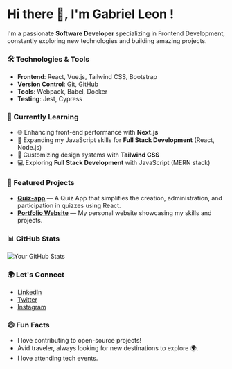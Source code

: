 # Hi there 👋, I'm Gabriel Leon !

I'm a passionate **Software Developer** specializing in Frontend Development, constantly exploring new technologies and building amazing projects.

### 🛠️ Technologies & Tools
- **Frontend**: React, Vue.js, Tailwind CSS, Bootstrap
- **Version Control**: Git, GitHub
- **Tools**: Webpack, Babel, Docker
- **Testing**: Jest, Cypress

### 📖 Currently Learning
- 🌐 Enhancing front-end performance with **Next.js**
- 🌱 Expanding my JavaScript skills for **Full Stack Development** (React, Node.js)
- 🎨 Customizing design systems with **Tailwind CSS**
- 💻 Exploring **Full Stack Development** with JavaScript (MERN stack)

### 🚀 Featured Projects
- [**Quiz-app**](https://github.com/LeGabriel254/quiz-app.git) — A Quiz App that simplifies the creation, administration, and participation in quizzes using React.
- [**Portfolio Website**](https://github.com/LeGabriel254/My-Website.git) — My personal website showcasing my skills and projects.

### 📊 GitHub Stats
![Your GitHub Stats](https://github-readme-stats.vercel.app/api?username=LeGabriel25&show_icons=true&theme=radical)

### 🌍 Let's Connect
- [LinkedIn](https://www.linkedin.com/in/leon-gabriel-82655b308)
- [Twitter](https://x.com/LyonGabrie24988)
- [Instagram](https://www.instagram.com/its.leon.__/)

### 😄 Fun Facts
- I love contributing to open-source projects!
- Avid traveler, always looking for new destinations to explore 🌍.
- I love attending tech events.

